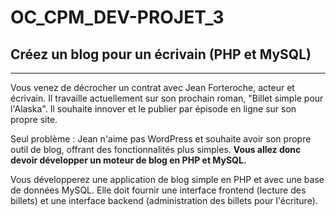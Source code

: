 # OC_CPM_DEV-PROJET_3
## Créez un blog pour un écrivain (PHP et MySQL)


____



Vous venez de décrocher un contrat avec Jean Forteroche, acteur et écrivain. Il travaille actuellement sur son prochain roman, "Billet simple pour l'Alaska". Il souhaite innover et le publier par épisode en ligne sur son propre site.


Seul problème : Jean n'aime pas WordPress et souhaite avoir son propre outil de blog, offrant des fonctionnalités plus simples. __Vous allez donc devoir développer un moteur de blog en PHP et MySQL.__

Vous développerez une application de blog simple en PHP et avec une base de données MySQL. Elle doit fournir une interface frontend (lecture des billets) et une interface backend (administration des billets pour l'écriture).